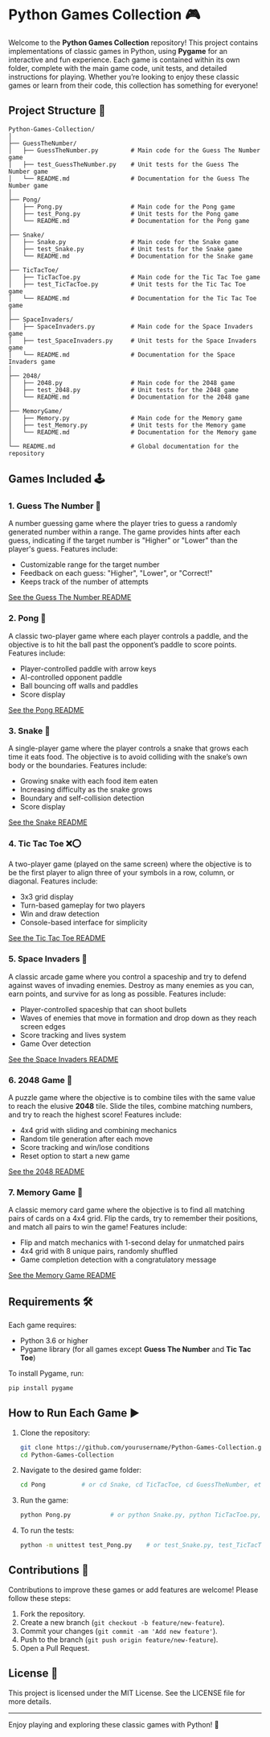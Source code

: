 # Python Games Collection 🎮

Welcome to the **Python Games Collection** repository! This project contains implementations of classic games in Python, using **Pygame** for an interactive and fun experience. Each game is contained within its own folder, complete with the main game code, unit tests, and detailed instructions for playing. Whether you’re looking to enjoy these classic games or learn from their code, this collection has something for everyone!

## Project Structure 📂

```plaintext
Python-Games-Collection/
│
├── GuessTheNumber/
│   ├── GuessTheNumber.py         # Main code for the Guess The Number game
│   ├── test_GuessTheNumber.py    # Unit tests for the Guess The Number game
│   └── README.md                 # Documentation for the Guess The Number game
│
├── Pong/
│   ├── Pong.py                   # Main code for the Pong game
│   ├── test_Pong.py              # Unit tests for the Pong game
│   └── README.md                 # Documentation for the Pong game
│
├── Snake/
│   ├── Snake.py                  # Main code for the Snake game
│   ├── test_Snake.py             # Unit tests for the Snake game
│   └── README.md                 # Documentation for the Snake game
│
├── TicTacToe/
│   ├── TicTacToe.py              # Main code for the Tic Tac Toe game
│   ├── test_TicTacToe.py         # Unit tests for the Tic Tac Toe game
│   └── README.md                 # Documentation for the Tic Tac Toe game
│
├── SpaceInvaders/
│   ├── SpaceInvaders.py          # Main code for the Space Invaders game
│   ├── test_SpaceInvaders.py     # Unit tests for the Space Invaders game
│   └── README.md                 # Documentation for the Space Invaders game
│
├── 2048/
│   ├── 2048.py                   # Main code for the 2048 game
│   ├── test_2048.py              # Unit tests for the 2048 game
│   └── README.md                 # Documentation for the 2048 game
│
├── MemoryGame/
│   ├── Memory.py                 # Main code for the Memory game
│   ├── test_Memory.py            # Unit tests for the Memory game
│   └── README.md                 # Documentation for the Memory game
│
└── README.md                     # Global documentation for the repository
```

## Games Included 🕹️

### 1. Guess The Number 🎲
A number guessing game where the player tries to guess a randomly generated number within a range. The game provides hints after each guess, indicating if the target number is "Higher" or "Lower" than the player's guess. Features include:
- Customizable range for the target number
- Feedback on each guess: "Higher", "Lower", or "Correct!"
- Keeps track of the number of attempts

[See the Guess The Number README](GuessTheNumber/README.md)

### 2. Pong 🏓
A classic two-player game where each player controls a paddle, and the objective is to hit the ball past the opponent’s paddle to score points. Features include:
- Player-controlled paddle with arrow keys
- AI-controlled opponent paddle
- Ball bouncing off walls and paddles
- Score display

[See the Pong README](Pong/README.md)

### 3. Snake 🐍
A single-player game where the player controls a snake that grows each time it eats food. The objective is to avoid colliding with the snake’s own body or the boundaries. Features include:
- Growing snake with each food item eaten
- Increasing difficulty as the snake grows
- Boundary and self-collision detection
- Score display

[See the Snake README](Snake/README.md)

### 4. Tic Tac Toe ❌⭕
A two-player game (played on the same screen) where the objective is to be the first player to align three of your symbols in a row, column, or diagonal. Features include:
- 3x3 grid display
- Turn-based gameplay for two players
- Win and draw detection
- Console-based interface for simplicity

[See the Tic Tac Toe README](TicTacToe/README.md)

### 5. Space Invaders 🚀
A classic arcade game where you control a spaceship and try to defend against waves of invading enemies. Destroy as many enemies as you can, earn points, and survive for as long as possible. Features include:
- Player-controlled spaceship that can shoot bullets
- Waves of enemies that move in formation and drop down as they reach screen edges
- Score tracking and lives system
- Game Over detection

[See the Space Invaders README](SpaceInvaders/README.md)

### 6. 2048 Game 🎲
A puzzle game where the objective is to combine tiles with the same value to reach the elusive **2048** tile. Slide the tiles, combine matching numbers, and try to reach the highest score! Features include:
- 4x4 grid with sliding and combining mechanics
- Random tile generation after each move
- Score tracking and win/lose conditions
- Reset option to start a new game

[See the 2048 README](2048/README.md)

### 7. Memory Game 🧠
A classic memory card game where the objective is to find all matching pairs of cards on a 4x4 grid. Flip the cards, try to remember their positions, and match all pairs to win the game! Features include:
- Flip and match mechanics with 1-second delay for unmatched pairs
- 4x4 grid with 8 unique pairs, randomly shuffled
- Game completion detection with a congratulatory message

[See the Memory Game README](MemoryGame/README.md)

## Requirements 🛠️

Each game requires:
- Python 3.6 or higher
- Pygame library (for all games except **Guess The Number** and **Tic Tac Toe**)

To install Pygame, run:
```bash
pip install pygame
```

## How to Run Each Game ▶️

1. Clone the repository:
    ```bash
    git clone https://github.com/yourusername/Python-Games-Collection.git
    cd Python-Games-Collection
    ```

2. Navigate to the desired game folder:
    ```bash
    cd Pong          # or cd Snake, cd TicTacToe, cd GuessTheNumber, etc.
    ```

3. Run the game:
    ```bash
    python Pong.py           # or python Snake.py, python TicTacToe.py, etc.
    ```

4. To run the tests:
    ```bash
    python -m unittest test_Pong.py    # or test_Snake.py, test_TicTacToe.py, etc.
    ```

## Contributions 🤝

Contributions to improve these games or add features are welcome! Please follow these steps:

1. Fork the repository.
2. Create a new branch (`git checkout -b feature/new-feature`).
3. Commit your changes (`git commit -am 'Add new feature'`).
4. Push to the branch (`git push origin feature/new-feature`).
5. Open a Pull Request.

## License 📄

This project is licensed under the MIT License. See the LICENSE file for more details.

---

Enjoy playing and exploring these classic games with Python! 🎉